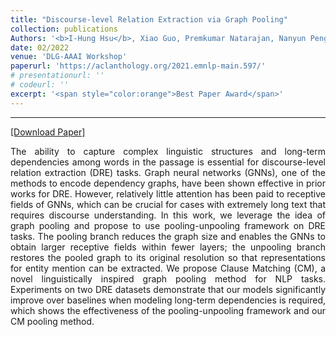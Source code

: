```yaml
---
title: "Discourse-level Relation Extraction via Graph Pooling"
collection: publications
Authors: '<b>I-Hung Hsu</b>, Xiao Guo, Premkumar Natarajan, Nanyun Peng.'
date: 02/2022
venue: 'DLG-AAAI Workshop'
paperurl: 'https://aclanthology.org/2021.emnlp-main.597/'
# presentationurl: ''
# codeurl: ''
excerpt: '<span style="color:orange">Best Paper Award</span>'
---
```

---
<a href='https://arxiv.org/abs/2101.00124' target="_blank">[Download Paper]</a>

<p align="justify">
The ability to capture complex linguistic structures and long-term dependencies among words in the passage is essential for discourse-level relation extraction (DRE) tasks. Graph neural networks (GNNs), one of the methods to encode dependency graphs, have been shown effective in prior works for DRE. However, relatively little attention has been paid to receptive fields of GNNs, which can be crucial for cases with extremely long text that requires discourse understanding. In this work, we leverage the idea of graph pooling and propose to use pooling-unpooling framework on DRE tasks. The pooling branch reduces the graph size and enables the GNNs to obtain larger receptive fields within fewer layers; the unpooling branch restores the pooled graph to its original resolution so that representations for entity mention can be extracted. We propose Clause Matching (CM), a novel linguistically inspired graph pooling method for NLP tasks. Experiments on two DRE datasets demonstrate that our models significantly improve over baselines when modeling long-term dependencies is required, which shows the effectiveness of the pooling-unpooling framework and our CM pooling method.
</p>